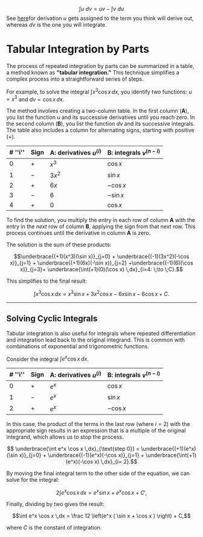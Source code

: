 $$
\int u \ dv = uv - \int v \ du
$$
See [here](https://en.wikipedia.org/wiki/Integration_by_parts)for derivation
$u$ gets assigned to the term you think will derive out, whereas $dv$ is the one you will integrate.

# Tabular Integration by Parts

The process of repeated integration by parts can be summarized in a table, a method known as **"tabular integration."** This technique simplifies a complex process into a straightforward series of steps.

For example, to solve the integral $\int x^3 \cos x \,dx$, you identify two functions: $u = x^3$ and $dv = \cos x \,dx$.

The method involves creating a two-column table. In the first column (**A**), you list the function $u$ and its successive derivatives until you reach zero. In the second column (**B**), you list the function $dv$ and its successive integrals. The table also includes a column for alternating signs, starting with positive (+).

| # ''i'' | Sign | A: derivatives $u^{(i)}$ | B: integrals $v^{(n-i)}$ |
|---|---|---|---|
| 0 | + | $x^3$ | $\cos x$ |
| 1 | − | $3x^2$ | $\sin x$ |
| 2 | + | $6x$ | $-\cos x$ |
| 3 | − | $6$ | $-\sin x$ |
| 4 | + | $0$ | $\cos x$ |

To find the solution, you multiply the entry in each row of column **A** with the entry in the *next* row of column **B**, applying the sign from that next row. This process continues until the derivative in column **A** is zero.

The solution is the sum of these products:

$$\underbrace{(+1)(x^3)(\sin x)}_{j=0} + \underbrace{(-1)(3x^2)(-\cos x)}_{j=1} + \underbrace{(+1)(6x)(-\sin x)}_{j=2} +\underbrace{(-1)(6)(\cos x)}_{j=3}+ \underbrace{\int(+1)(0)(\cos x) \,dx}_{i=4: \;\to \;C}.$$

This simplifies to the final result:

$$\int x^3 \cos x \,dx = x^3\sin x + 3x^2\cos x - 6x\sin x - 6\cos x + C.$$

---
## Solving Cyclic Integrals

Tabular integration is also useful for integrals where repeated differentiation and integration lead back to the original integrand. This is common with combinations of exponential and trigonometric functions.

Consider the integral $\int e^x \cos x \,dx$.

| # ''i'' | Sign | A: derivatives $u^{(i)}$ | B: integrals $v^{(n-i)}$ |
|---|---|---|---|
| 0 | + | $e^x$ | $\cos x$ |
| 1 | − | $e^x$ | $\sin x$ |
| 2 | + | $e^x$ | $-\cos x$ |

In this case, the product of the terms in the last row (where $i=2$) with the appropriate sign results in an expression that is a multiple of the original integrand, which allows us to stop the process.

$$ \underbrace{\int e^x \cos x \,dx}_{\text{step 0}} = \underbrace{(+1)(e^x)(\sin x)}_{j=0} + \underbrace{(-1)(e^x)(-\cos x)}_{j=1} + \underbrace{\int(+1)(e^x)(-\cos x) \,dx}_{i= 2}.$$

By moving the final integral term to the other side of the equation, we can solve for the integral:

$$ 2 \int e^x \cos x \,dx = e^x\sin x + e^x\cos x + C', $$

Finally, dividing by two gives the result:

$$\int e^x \cos x \,dx = \frac 12 \left(e^x ( \sin x + \cos x ) \right) + C,$$

where $C$ is the constant of integration.